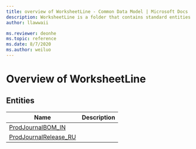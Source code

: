 ```yaml
---
title: overview of WorksheetLine - Common Data Model | Microsoft Docs
description: WorksheetLine is a folder that contains standard entities related to the Common Data Model.
author: llawwaii

ms.reviewer: deonhe
ms.topic: reference
ms.date: 8/7/2020
ms.author: weiluo
---
```


# Overview of WorksheetLine


## Entities

|Name|Description|
|---|---|
|[ProdJournalBOM_IN](ProdJournalBOM_IN.md)||
|[ProdJournalRelease_RU](ProdJournalRelease_RU.md)||

